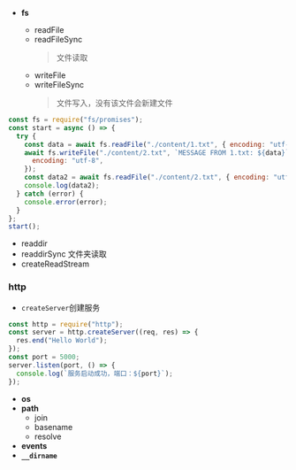 - **fs**

  - readFile
  - readFileSync
    > 文件读取
  - writeFile
  - writeFileSync
    > 文件写入，没有该文件会新建文件

```js
const fs = require("fs/promises");
const start = async () => {
  try {
    const data = await fs.readFile("./content/1.txt", { encoding: "utf-8" });
    await fs.writeFile("./content/2.txt", `MESSAGE FROM 1.txt: ${data}`, {
      encoding: "utf-8",
    });
    const data2 = await fs.readFile("./content/2.txt", { encoding: "utf-8" });
    console.log(data2);
  } catch (error) {
    console.error(error);
  }
};
start();
```

- readdir
- readdirSync 文件夹读取
- createReadStream

### **http**

- `createServer`创建服务

```js
const http = require("http");
const server = http.createServer((req, res) => {
  res.end("Hello World");
});
const port = 5000;
server.listen(port, () => {
  console.log(`服务启动成功，端口：${port}`);
});
```

- **os**
- **path**
  - join
  - basename
  - resolve
- **events**
- **`__dirname`**
